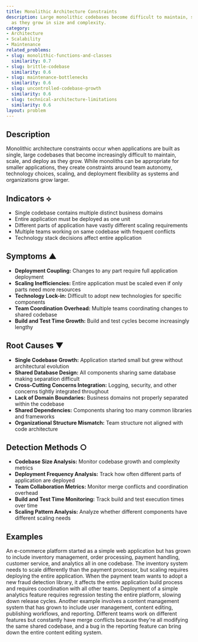 ```yaml
---
title: Monolithic Architecture Constraints
description: Large monolithic codebases become difficult to maintain, scale, and deploy
  as they grow in size and complexity.
category:
- Architecture
- Scalability
- Maintenance
related_problems:
- slug: monolithic-functions-and-classes
  similarity: 0.7
- slug: brittle-codebase
  similarity: 0.6
- slug: maintenance-bottlenecks
  similarity: 0.6
- slug: uncontrolled-codebase-growth
  similarity: 0.6
- slug: technical-architecture-limitations
  similarity: 0.6
layout: problem
---
```


## Description

Monolithic architecture constraints occur when applications are built as single, large codebases that become increasingly difficult to maintain, scale, and deploy as they grow. While monoliths can be appropriate for smaller applications, they create constraints around team autonomy, technology choices, scaling, and deployment flexibility as systems and organizations grow larger.

## Indicators ⟡

- Single codebase contains multiple distinct business domains
- Entire application must be deployed as one unit
- Different parts of application have vastly different scaling requirements
- Multiple teams working on same codebase with frequent conflicts
- Technology stack decisions affect entire application

## Symptoms ▲

- **Deployment Coupling:** Changes to any part require full application deployment
- **Scaling Inefficiencies:** Entire application must be scaled even if only parts need more resources
- **Technology Lock-in:** Difficult to adopt new technologies for specific components
- **Team Coordination Overhead:** Multiple teams coordinating changes to shared codebase
- **Build and Test Time Growth:** Build and test cycles become increasingly lengthy

## Root Causes ▼

- **Single Codebase Growth:** Application started small but grew without architectural evolution
- **Shared Database Design:** All components sharing same database making separation difficult
- **Cross-Cutting Concerns Integration:** Logging, security, and other concerns tightly integrated throughout
- **Lack of Domain Boundaries:** Business domains not properly separated within the codebase
- **Shared Dependencies:** Components sharing too many common libraries and frameworks
- **Organizational Structure Mismatch:** Team structure not aligned with code architecture

## Detection Methods ○

- **Codebase Size Analysis:** Monitor codebase growth and complexity metrics
- **Deployment Frequency Analysis:** Track how often different parts of application are deployed
- **Team Collaboration Metrics:** Monitor merge conflicts and coordination overhead
- **Build and Test Time Monitoring:** Track build and test execution times over time
- **Scaling Pattern Analysis:** Analyze whether different components have different scaling needs

## Examples

An e-commerce platform started as a simple web application but has grown to include inventory management, order processing, payment handling, customer service, and analytics all in one codebase. The inventory system needs to scale differently than the payment processor, but scaling requires deploying the entire application. When the payment team wants to adopt a new fraud detection library, it affects the entire application build process and requires coordination with all other teams. Deployment of a simple analytics feature requires regression testing the entire platform, slowing down release cycles. Another example involves a content management system that has grown to include user management, content editing, publishing workflows, and reporting. Different teams work on different features but constantly have merge conflicts because they're all modifying the same shared codebase, and a bug in the reporting feature can bring down the entire content editing system.